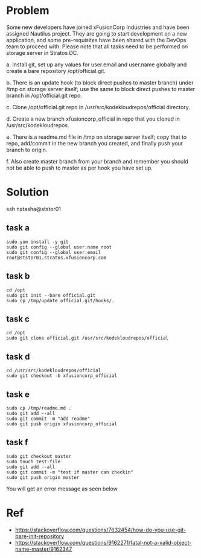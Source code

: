 # Problem
Some new developers have joined xFusionCorp Industries and have been assigned Nautilus project. They are going to start development on a new application, and some pre-requisites have been shared with the DevOps team to proceed with. Please note that all tasks need to be performed on storage server in Stratos DC.

a. Install git, set up any values for user.email and user.name globally and create a bare repository /opt/official.git.

b. There is an update hook (to block direct pushes to master branch) under /tmp on storage server itself; use the same to block direct pushes to master branch in /opt/official.git repo.

c. Clone /opt/official.git repo in /usr/src/kodekloudrepos/official directory.

d. Create a new branch xfusioncorp_official in repo that you cloned in /usr/src/kodekloudrepos.

e. There is a readme.md file in /tmp on storage server itself; copy that to repo, add/commit in the new branch you created, and finally push your branch to origin.

f. Also create master branch from your branch and remember you should not be able to push to master as per hook you have set up.

# Solution

ssh natasha@ststor01

## task a
```
sudo yum install -y git
sudo git config --global user.name root
sudo git config --global user.email root@ststor01.stratos.xfusioncorp.com
```
## task b
```
cd /opt
sudo git init --bare official.git
sudo cp /tmp/update official.git/hooks/.
```
## task c
```
cd /opt
sudo git clone official.git /usr/src/kodekloudrepos/official
```
## task d
```
cd /usr/src/kodekloudrepos/official
sudo git checkout -b xfusioncorp_official
```
## task e
```
sudo cp /tmp/readme.md .
sudo git add --all
sudo git commit -m "add readme"
sudo git push origin xfusioncorp_official
```
## task f
```
sudo git checkout master
sudo touch test-file
sudo git add --all
sudo git commit -m "test if master can checkin"
sudo git push origin master
```
You will get an error message as seen below



# Ref
- https://stackoverflow.com/questions/7632454/how-do-you-use-git-bare-init-repository
- https://stackoverflow.com/questions/9162271/fatal-not-a-valid-object-name-master/9162347


